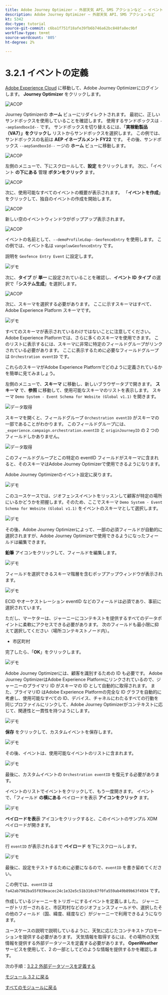 ```yaml
---
title: Adobe Journey Optimizer – 外部天気 API、SMS アクションなど – イベントを定義
description: Adobe Journey Optimizer – 外部天気 API、SMS アクションなど
kt: 5342
doc-type: tutorial
source-git-commit: c6ba1f751f18afe39fb6b746a62bc848fa8ec9bf
workflow-type: tm+mt
source-wordcount: '805'
ht-degree: 2%

---
```


# 3.2.1 イベントの定義

[Adobe Experience Cloud](https://experience.adobe.com) に移動して、Adobe Journey Optimizerにログインします。 **Journey Optimizer** をクリックします。

![ACOP](./../../../modules/ajo-b2c/module3.1/images/acophome.png)

Journey Optimizerの **ホーム** ビューにリダイレクトされます。 最初に、正しいサンドボックスを使用していることを確認します。 使用するサンドボックスは `--aepSandboxId--` です。 サンドボックスを切り替えるには、「**実稼動製品（VA7）」をクリックし** リストからサンドボックスを選択します。 この例では、サンドボックスの名前は **AEP イネーブルメント FY22** です。 その後、サンドボックス `--aepSandboxId--` ージの **ホーム** ビューに移動します。

![ACOP](./../../../modules/ajo-b2c/module3.1/images/acoptriglp.png)

左側のメニューで、下にスクロールして、**設定** をクリックします。 次に、「イベント **の下にある** 管理 **ボタンをクリック** ます。

![ACOP](./images/acopmenu.png)

次に、使用可能なすべてのイベントの概要が表示されます。 「**イベントを作成**」をクリックして、独自のイベントの作成を開始します。

![ACOP](./images/emptyevent.png)

新しい空のイベントウィンドウがポップアップ表示されます。

![ACOP](./images/emptyevent1.png)

イベントの名前として、`--demoProfileLdap--GeofenceEntry` を使用します。 この例では、イベント名は `vangeluwGeofenceEntry` です。

説明を `Geofence Entry Event` に設定します。

![デモ](./images/evname.png)

次に、**タイプ** が **単一** に設定されていることを確認し、**イベント ID タイプ** の選択で「**システム生成**」を選択します。

![ACOP](./images/eventidtype.png)

次に、スキーマを選択する必要があります。 ここに示すスキーマはすべて、Adobe Experience Platform スキーマです。

![デモ](./images/evschema.png)

すべてのスキーマが表示されているわけではないことに注意してください。 Adobe Experience Platformでは、さらに多くのスキーマを使用できます。
このリストに表示するには、スキーマに非常に特定のフィールドグループがリンクされている必要があります。 ここに表示するために必要なフィールドグループは `Orchestration eventID` です。

これらのスキーマがAdobe Experience Platformでどのように定義されているかを簡単に見てみましょう。

左側のメニューで、**スキーマ** に移動し、新しいブラウザータブで開きます。 **スキーマ** で、**参照** に移動して、使用可能なスキーマのリストを表示します。
スキーマ `Demo System - Event Schema for Website (Global v1.1)` を開きます。

![データ取得](./images/schemas.png)

スキーマを開くと、フィールドグループ `Orchestration eventID` がスキーマの一部であることがわかります。
このフィールドグループには、`_experience.campaign.orchestration.eventID` と `originJourneyID` の 2 つのフィールドしかありません。

![データ取得](./images/schemageo.png)

このフィールドグループとこの特定の eventID フィールドがスキーマに含まれると、そのスキーマはAdobe Journey Optimizerで使用できるようになります。

Adobe Journey Optimizerのイベント設定に戻ります。

![デモ](./images/evschema.png)

このユースケースでは、ジオフェンスイベントをリッスンして顧客が特定の場所にいるかどうかを把握します。そのため、ここでスキーマ `Demo System - Event Schema for Website (Global v1.1)` をイベントのスキーマとして選択します。

![デモ](./images/evschema1.png)

その後、Adobe Journey Optimizerによって、一部の必須フィールドが自動的に選択されますが、Adobe Journey Optimizerで使用できるようになったフィールドは編集できます。

**鉛筆** アイコンをクリックして、フィールドを編集します。

![デモ](./images/editfields.png)

フィールドを選択できるスキーマ階層を含むポップアップウィンドウが表示されます。

![デモ](./images/popup.png)

ECID やオーケストレーション eventID などのフィールドは必須であり、事前に選択されています。

ただし、マーケターは、ジャーニーにコンテキストを提供するすべてのデータポイントに柔軟にアクセスできる必要があります。 次のフィールドも最小限に抑えて選択してください（場所コンテキストノード内）。

- 市区町村

完了したら、「**OK**」をクリックします。

![デモ](./images/popupok.png)

Adobe Journey Optimizerには、顧客を識別するための ID も必要です。 Adobe Journey OptimizerはAdobe Experience Platformにリンクされているので、ジャーニーのプライマリ ID がスキーマの ID として自動的に取得されます。
また、プライマリID はAdobe Experience Platformの完全な ID グラフを自動的に考慮し、使用可能なすべての ID、デバイス、チャネルにわたるすべての行動を同じプロファイルにリンクして、Adobe Journey Optimizerがコンテキストに応じて、関連性と一貫性を持つようにします。

![デモ](./images/eventidentifier.png)

**保存** をクリックして、カスタムイベントを保存します。

![デモ](./images/save.png)

その後、イベントは、使用可能なイベントのリストに含まれます。

![デモ](./images/eventlist.png)

最後に、カスタムイベントの `Orchestration eventID` を復元する必要があります。

イベントのリストでイベントをクリックして、もう一度開きます。
イベントで、「フィールド **の横にある** ペイロードを表示 **アイコンをクリック** ます。

![デモ](./images/eventlist1.png)

**ペイロードを表示** アイコンをクリックすると、このイベントのサンプル XDM ペイロードが開きます。

![デモ](./images/fieldseyepayload.png)

行 `eventID` が表示されるまで **ペイロード** を下にスクロールします。

![デモ](./images/fieldseyepayloadev.png)

最後に、設定をテストするために必要になるので、`eventID` を書き留めてください。

この例では、`eventID` は `fa42ab7982ba55f039eacec24c1e32e5c51b310c67f0fa559ab49b89b63f4934` です。

作成しているジャーニーをトリガーにするイベントを定義しました。 ジャーニーがトリガーされると、市区町村などのジオフェンスフィールドや、選択したその他のフィールド（国、緯度、経度など）がジャーニーで利用できるようになります。

ユースケースの説明で説明しているように、天気に応じたコンテキストプロモーションを提供する必要があります。 天気情報を取得するには、その場所の天気情報を提供する外部データソースを定義する必要があります。 **OpenWeather** サービスを使用して、2 の一部としてどのような情報を提供するかを確認します。

次の手順：[3.2.2 外部データソースを定義する ](./ex2.md)

[モジュール 3.2 に戻る](journey-orchestration-external-weather-api-sms.md)

[すべてのモジュールに戻る](../../../overview.md)
